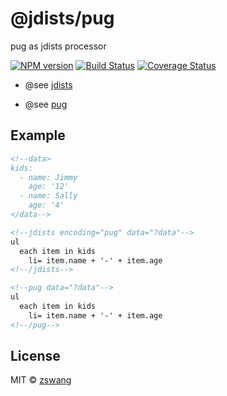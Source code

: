 # @jdists/pug

pug as jdists processor

[![NPM version][npm-image]][npm-url] [![Build Status][travis-image]][travis-url] [![Coverage Status][coverage-image]][coverage-url]

* @see [jdists](https://github.com/zswang/jdists)

* @see [pug](https://github.com/pugjs/pug)

## Example

```html
<!--data>
kids:
  - name: Jimmy
    age: '12'
  - name: Sally
    age: '4'
</data-->

<!--jdists encoding="pug" data="?data"-->
ul
  each item in kids
    li= item.name + '-' + item.age
<!--/jdists-->

<!--pug data="?data"-->
ul
  each item in kids
    li= item.name + '-' + item.age
<!--/pug-->
```

## License

MIT © [zswang](http://weibo.com/zswang)

[npm-url]: https://badge.fury.io/js/%40jdists%2Fpug
[npm-image]: https://badge.fury.io/js/%40jdists%2Fpug.svg
[travis-url]: https://travis-ci.org/jdists/pug
[travis-image]: https://travis-ci.org/jdists/pug.svg?branch=master
[coverage-url]: https://coveralls.io/github/jdists/pug?branch=master
[coverage-image]: https://coveralls.io/repos/jdists/pug/badge.svg?branch=master&service=github